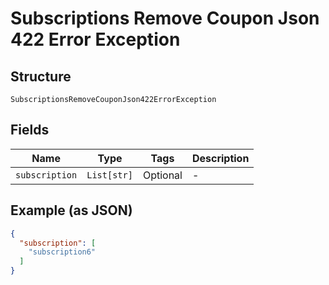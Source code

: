 
# Subscriptions Remove Coupon Json 422 Error Exception

## Structure

`SubscriptionsRemoveCouponJson422ErrorException`

## Fields

| Name | Type | Tags | Description |
|  --- | --- | --- | --- |
| `subscription` | `List[str]` | Optional | - |

## Example (as JSON)

```json
{
  "subscription": [
    "subscription6"
  ]
}
```

